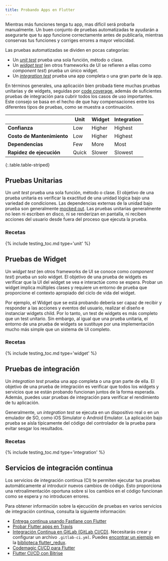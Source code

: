 ```yaml
---
title: Probando Apps en Flutter
---
```


Mientras más funciones tenga tu app, mas difícil será probarla manualmente. Un
buen conjunto de pruebas automatizadas te ayudarán a asegurarte que tu app funcione 
correctamente antes de publicarla, mientras conservas tus funciones y corriges errores a mayor
velocidad.

Las pruebas automatizadas se dividen en pocas categorías:

- Un [_unit test_](#unit-tests) prueba una sola función, método o clase. 
- Un [_widget test_](#widget-tests) (en otros frameworks de UI se refieren a ellas como
  _component test_) prueba un único widget. 
- Un [_integration test_](#integration-tests)
  prueba una app completa o una gran parte de la app.
  
En términos generales, una aplicación bien probada tiene muchas pruebas unitarias y de widgets, seguidas por 
[code coverage](https://en.wikipedia.org/wiki/Code_coverage), además de suficientes pruebas de integración para cubrir todos los casos de uso importantes. Este consejo se basa en el hecho de que hay compensaciones entre los diferentes tipos de pruebas, como se muestra a continuación.

|                      | Unit   | Widget | Integration |
|----------------------|--------|--------|-------------|
| **Confianza**       | Low    | Higher | Highest     |
| **Costo de Mantenimiento** | Low    | Higher | Highest     |
| **Dependencias**     | Few    | More   | Most        |
| **Rapidez de ejecución**  | Quick  | Slower | Slowest     |
{:.table.table-striped} 


## Pruebas Unitarias

Un _unit test_ prueba una sola función, método o clase. El objetivo de una prueba 
unitaria es verificar la exactitud de una unidad lógica bajo una variedad de condiciones. 
Las dependencias externas de la unidad bajo prueba son generalmente [mocked
out](/cookbook/testing/mocking). Las pruebas unitarias generalmente no leen ni escriben en disco, ni se renderizan en pantalla, ni reciben acciones del usuario desde fuera del proceso que ejecuta la prueba.

### Recetas

{% include testing_toc.md type='unit' %} 

## Pruebas de Widget

Un _widget test_ (en otros frameworks de UI se conoce como _component test_) prueba un solo widget. El objetivo de una prueba de widgets es verificar que la UI del widget se vea e interactúe como se espera. Probar un widget implica múltiples clases y requiere un entorno de prueba que proporcione el contexto apropiado del ciclo de vida del widget. 

Por ejemplo, el Widget que se está probando debería ser capaz de recibir y responder a las acciones y eventos del usuario, realizar el diseño e instanciar widgets child. Por lo tanto, un test de widgets es más completo que un test unitario. Sin embargo, al igual que una prueba unitaria, el entorno de una prueba de widgets se sustituye por una implementación mucho más simple que un sistema de UI completo.

### Recetas

{% include testing_toc.md type='widget' %} 

## Pruebas de integración

Un _integration test_ prueba una app completa o una gran parte de ella. El objetivo de una prueba de integración es verificar que todos los widgets y servicios que se están probando funcionan juntos de la forma esperada. Además, puedes usar pruebas de integración para verificar el rendimiento de tu aplicación.

Generalmente, un _integration test_ se ejecuta en un dispositivo real o en un emulador de SO, como iOS Simulator o Android Emulator. La aplicación bajo prueba se aísla típicamente del código del controlador de la prueba para evitar sesgar los resultados.

### Recetas

{% include testing_toc.md type='integration' %}
  
## Servicios de integración continua

Los servicios de integración continua (CI) te permiten ejecutar tus pruebas automáticamente al introducir nuevos cambios de código. Esto proporciona una retroalimentación oportuna sobre si los cambios en el código funcionan como se espera y no introducen errores.

Para obtener información sobre la ejecución de pruebas en varios servicios de integración continua, consulta la siguiente información:

* [Entrega continua usando Fastlane con
  Flutter](/docs/deployment/fastlane-cd/)
* [Probar Flutter apps en
  Travis]({{site.flutter-medium}}/test-flutter-apps-on-travis-3fd5142ecd8c)
* [Integración Continua en GitLab 
  (GitLab CI/CD)](https://docs.gitlab.com/ee/ci/README.html#doc-nav).
  Necesitarás crear y configurar un archivo `.gitlab-ci.yml`. Puedes 
  [encontrar un ejemplo](https://raw.githubusercontent.com/brianegan/flutter_redux/master/.gitlab-ci.yml)
  en la [biblioteca flutter_redux]({{site.github}}/brianegan/flutter_redux).
* [Codemagic CI/CD para Flutter](https://blog.codemagic.io/getting-started-with-codemagic/)
* [Flutter CI/CD con Bitrise](https://devcenter.bitrise.io/getting-started/getting-started-with-flutter-apps/)

